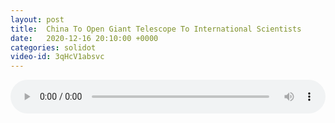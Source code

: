 ```yaml
---
layout: post
title:  China To Open Giant Telescope To International Scientists
date:   2020-12-16 20:10:00 +0000
categories: solidot
video-id: 3qHcV1absvc
---
```


<audio src="/assets/1c3eb771968c19c13726186a716e0158.mp3" style="width: 100%;" controls></audio>

